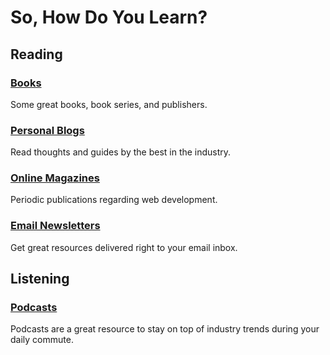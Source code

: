 # So, How Do You Learn?

## Reading
### [Books](/book)
Some great books, book series, and publishers.
### [Personal Blogs](/personal-blog)
Read thoughts and guides by the best in the industry.
### [Online Magazines](/magazine)
Periodic publications regarding web development.
### [Email Newsletters](/newsletter)
Get great resources delivered right to your email inbox.

## Listening
### [Podcasts](/podcast)

Podcasts are a great resource to stay on top of industry trends during your daily commute.
